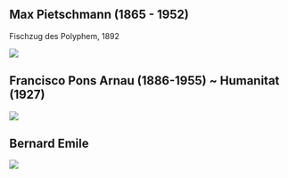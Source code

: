 ## Max Pietschmann (1865 - 1952)

Fischzug des Polyphem, 1892

<img src="https://64.media.tumblr.com/763e367da1f65cbc192231fcd23a3b49/b647ebd6d1492cf8-d3/s2048x3072/fe31b1589e799445047babd19ad6cf2d6ff75b43.jpg">


## Francisco Pons Arnau (1886-1955) ~  Humanitat (1927)
<img src="https://64.media.tumblr.com/0132ace9f1e9532927daf97bf400319e/4b2918d79f9b45b3-b1/s2048x3072/d8c8f3d72620bc375081fe9565bc27a2d0b0d1f5.jpg">


## Bernard Emile
<img src="https://64.media.tumblr.com/cfb0fe5ee80e1d6a78bd31a8e875b56f/2e2c1376f418fef1-c4/s1280x1920/79d6c2b63eb47e92e45e970288a90366fdef1cc1.jpg">



